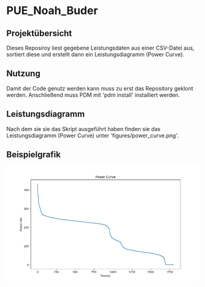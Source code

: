 # PUE_Noah_Buder

## Projektübersicht 
Dieses Reposiroy liest gegebene Leistungsdaten aus einer CSV-Datei aus, sortiert diese und erstellt dann ein Leistungsdiagramm (Power Curve).

## Nutzung 
Damit der Code genutz werden kann muss zu erst das Repository geklont werden. 
Anschließend muss PDM mit 'pdm install' installiert werden. 

## Leistungsdiagramm
Nach dem sie sie das Skript ausgeführt haben finden sie das Leistungsdiagramm (Power Curve) unter 'figures/power_curve.png'.

## Beispielgrafik

![](figures/power_curve.png)